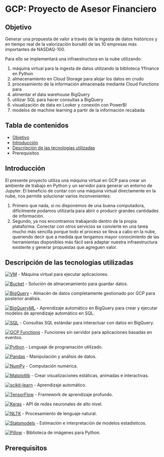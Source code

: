 # GCP: Proyecto de Asesor Financiero

## Objetivo

Generar una propuesta de valor a través de la ingesta de datos históricos y en tiempo real de la valorización bursátil de las 10 empresas más importantes de NASDAQ-100.

Para ello se implementará una infraestructura en la nube utilizando:

1. máquina virtual para la ingesta de datos utilizando la biblioteca Yfinance en Python
2. almacenamiento en Cloud Storage para alojar los datos en crudo
3. procesamiento de la información almacenada mediante Cloud Functions para
4. alimentar el data warehouse BigQuery
5. utilizar SQL para hacer consultas a BigQuery
6. visualización de data en Looker y conexión con PowerBI
7. modelos de machine learning a partir de la información recabada

## Tabla de contenidos

* [Objetivo](#objetivo)
* [Introducción](#introducción)
* [Descripción de las tecnologías utilizadas](#Descripción-de-las-tecnologías-utilizadas)
* Prerequisitos

## Introducción

El presente proyecto utiliza una máquina virtual en GCP para crear un ambiente de trabajo en Python y un servidor para generar un entorno de Jupyter. El beneficio de contar con una máquina virtual directamente en la nube, nos permite solucionar varios inconvenientes:

1. Primero que nada, si no disponemos de una buena computadora, difícilmente podamos utilizarla para abrir o producir grandes cantidades de información.
2. Segundo, ya nos encontramos trabajando dentro de la propia plataforma. Conectar con otros servicios se convierte en una tarea mucho más sencilla porque todo el proceso se lleva a cabo en la nube, queriendo decir que a medida que tengamos mayor conocimiento de las herramientas disponibles más fácil será adaptar nuestra infraestructura existente y generar propuestas que agreguen valor.

## Descripción de las tecnologías utilizadas

[![VM](https://img.shields.io/badge/VM-Plataforma_de_Google_Cloud-blue?style=flat-square&logo=google-cloud)](https://cloud.google.com/compute/) - Máquina virtual para ejecutar aplicaciones.

[![Bucket](https://img.shields.io/badge/Bucket-Almacenamiento_de_Google_Cloud-blue?style=flat-square&logo=google-cloud)](https://cloud.google.com/storage/) - Solución de almacenamiento para guardar datos.

[![BigQuery](https://img.shields.io/badge/BigQuery-Google_BigQuery-blue?style=flat-square&logo=google-cloud)](https://cloud.google.com/bigquery/) - Almacén de datos completamente gestionado por GCP para posterior análisis.

[![BigQueryML](https://img.shields.io/badge/BigQueryML-Google_BigQuery-blue?style=flat-square&logo=google-cloud)](https://cloud.google.com/bigquery-ml/) - Aprendizaje automático en BigQuery para crear y ejecutar modelos de aprendizaje automático en SQL.

[![SQL](https://img.shields.io/badge/SQL-Google_BigQuery-blue?style=flat-square&logo=google-cloud)](https://cloud.google.com/bigquery/sql-reference/) - Consultas SQL estándar para interactuar con datos en BigQuery.

[![GCP Functions](https://img.shields.io/badge/GCP_Functions-Funciones_de_Google_Cloud-blue?style=flat-square&logo=google-cloud)](https://cloud.google.com/functions/) - Funciones sin servidor para aplicaciones basadas en eventos.

[![Python](https://img.shields.io/badge/Python-3.x-blue?style=flat-square&logo=python)](https://www.python.org/) - Lenguaje de programación utilizado.

[![Pandas](https://img.shields.io/badge/Pandas-Biblioteca_de_Python-blue?style=flat-square&logo=pandas)](https://pandas.pydata.org/) - Manipulación y análisis de datos.

[![NumPy](https://img.shields.io/badge/NumPy-Biblioteca_de_Python-blue?style=flat-square&logo=numpy)](https://numpy.org/) - Computación numérica.

[![Matplotlib](https://img.shields.io/badge/Matplotlib-Biblioteca_de_Python-blue?style=flat-square&logo=matplotlib)](https://matplotlib.org/) - Crear visualizaciones estáticas, animadas e interactivas.

[![scikit-learn](https://img.shields.io/badge/scikit_learn-Biblioteca_de_Python-blue?style=flat-square&logo=scikit-learn)](https://scikit-learn.org/) - Aprendizaje automático.

[![TensorFlow](https://img.shields.io/badge/TensorFlow-Biblioteca_de_Python-blue?style=flat-square&logo=tensorflow)](https://www.tensorflow.org/) - Framework de aprendizaje profundo.

[![Keras](https://img.shields.io/badge/Keras-Biblioteca_de_Python-blue?style=flat-square&logo=keras)](https://keras.io/) - API de redes neuronales de alto nivel.

[![NLTK](https://img.shields.io/badge/NLTK-Biblioteca_de_Python-blue?style=flat-square&logo=nltk)](https://www.nltk.org/) - Procesamiento de lenguaje natural.

[![Statsmodels](https://img.shields.io/badge/Statsmodels-Biblioteca_de_Python-blue?style=flat-square&logo=statsmodels)](https://www.statsmodels.org/) - Estimación e interpretación de modelos estadísticos.

[![Pillow](https://img.shields.io/badge/Pillow-Biblioteca_de_Python-blue?style=flat-square&logo=pillow)](https://python-pillow.org/) - Biblioteca de imágenes para Python.

## Prerequisitos
